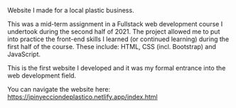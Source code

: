 Website I made for a local plastic business.

This was a mid-term assignment in a Fullstack web development course I undertook during the second half of 2021.
The project allowed me to put into practice the front-end skills I learned (or continued learning) during the first half of the course.
These include: HTML, CSS (incl. Bootstrap) and JavaScript.

This is the first website I developed and it was my formal entrance into the web development field.

You can navigate the website here: https://jpinyecciondeplastico.netlify.app/index.html
